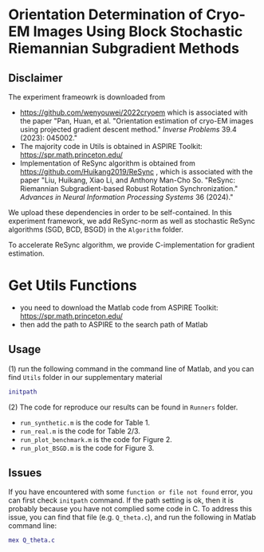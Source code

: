 # Orientation Determination of Cryo-EM Images Using Block Stochastic Riemannian Subgradient Methods

## Disclaimer

The experiment frameowrk is downloaded from

-  https://github.com/wenyouwei/2022cryoem which is associated with the paper "Pan, Huan, et al. "Orientation estimation of cryo-EM images using projected gradient descent method." *Inverse Problems* 39.4 (2023): 045002."
- The majority code in Utils is obtained in ASPIRE Toolkit: https://spr.math.princeton.edu/
- Implementation of ReSync algorithm is obtained from https://github.com/Huikang2019/ReSync , which is associated with the paper "Liu, Huikang, Xiao Li, and Anthony Man-Cho So. "ReSync: Riemannian Subgradient-based Robust Rotation Synchronization." *Advances in Neural Information Processing Systems* 36 (2024)."

We upload these dependencies in order to be self-contained. In this experiment framework, we add ReSync-norm as well as stochastic ReSync algorithms (SGD, BCD, BSGD) in the `Algorithm` folder.

To accelerate ReSync algorithm, we provide C-implementation for gradient estimation.
# Get Utils Functions
- you need to download the Matlab code from ASPIRE Toolkit: https://spr.math.princeton.edu/
- then add the path to ASPIRE to the search path of Matlab

## Usage

(1) run the following command in the command line of Matlab, and you can find `Utils` folder in our supplementary material

```matlab
initpath
```

(2) The code for reproduce our results can be found in `Runners` folder.

- `run_synthetic.m` is the code for Table 1.
- `run_real.m` is the code for Table 2/3.
- `run_plot_benchmark.m` is the code for Figure 2.
- `run_plot_BSGD.m` is the code for Figure 3.

## Issues

If you have encountered with some `function or file not found` error, you can first check `initpath` command. If the path setting is ok, then it is probably because you have not complied some code in C. To address this issue, you can find that file (e.g. `Q_theta.c`), and run the following in Matlab command line:

```matlab
mex Q_theta.c
```

